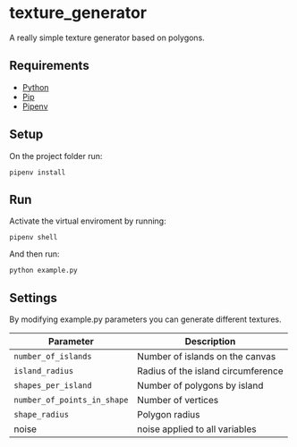 # texture_generator

A really simple texture generator based on polygons.

## Requirements
* [Python](https://www.python.org/)
* [Pip](https://pypi.org/project/pip/)
* [Pipenv](https://github.com/pypa/pipenv)

## Setup
On the project folder run:

`pipenv install`

## Run
Activate the virtual enviroment by running:

`pipenv shell`

And then run:

`python example.py`

## Settings
By modifying example.py parameters you can generate different textures.

Parameter | Description
--- | ---
`number_of_islands` | Number of islands on the canvas
`island_radius` | Radius of the island circumference
`shapes_per_island ` | Number of polygons by island
`number_of_points_in_shape` | Number of vertices
`shape_radius` | Polygon radius
noise | noise applied to all variables
